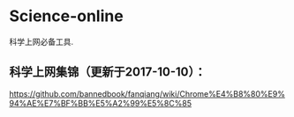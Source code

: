 # Science-online
科学上网必备工具.

## 科学上网集锦（更新于2017-10-10）：
https://github.com/bannedbook/fanqiang/wiki/Chrome%E4%B8%80%E9%94%AE%E7%BF%BB%E5%A2%99%E5%8C%85
